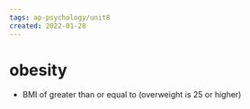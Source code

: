 ```yaml
---
tags: ap-psychology/unit8 
created: 2022-01-28
---
```


# obesity

- BMI of greater than or equal to  (overweight is 25 or higher) 

